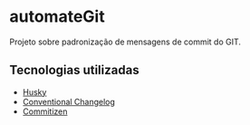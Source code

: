 # automateGit
Projeto sobre padronização de mensagens de commit do GIT. 

## Tecnologias utilizadas

- [Husky](https://github.com/typicode/husky#readme)
- [Conventional Changelog](https://github.com/conventional-changelog/commitlint)
- [Commitizen](https://github.com/commitizen/cz-cli)

